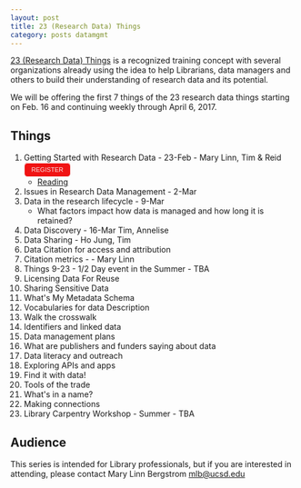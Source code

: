 ```yaml
---
layout: post
title: 23 (Research Data) Things
category: posts datamgmt
---
```


[23 (Research Data) Things](http://www.ands.org.au/partners-and-communities/23-research-data-things) is a recognized training concept with several organizations already using the idea to help Librarians, data managers and others to build their understanding of research data and its potential.

We will be offering the first 7 things of the 23 research data things starting on Feb. 16 and continuing weekly through April 6, 2017.

## Things

1. Getting Started with Research Data - 23-Feb - Mary Linn, Tim & Reid <style type="text/css">
.e2937679 { background-color:#F01313; border:1px solid #F01313; color: #F7EAEA!important; -moz-box-shadow:inset 0px 1px 0px 0px #ffffff; -webkit-box-shadow:inset 0px 1px 0px 0px #ffffff; box-shadow:inset 0px 1px 0px 0px #ffffff;font-size: 11px; font-family: arial; padding:6px 12px; display:inline-block;text-decoration:none; -moz-border-radius:6px; -webkit-border-radius:6px; border-radius:6px; border-color: #F7EAEA; } .e2937679:hover { background-color:#F7EAEA; color: #F01313!important; }</style><a href="http://ucsd.libcal.com/event/2937679" class="e2937679">REGISTER</a>
   * [Reading](http://www.bu.edu/datamanagement/background/whatisdata/)
2. Issues in Research Data Management - 2-Mar
2. Data in the research lifecycle - 9-Mar
   * What factors impact how data is managed and how long it is retained?
4. Data Discovery - 16-Mar	Tim, Annelise
5. Data Sharing -  Ho Jung, Tim
6. Data Citation for access and attribution
7. Citation metrics -  - Mary Linn		
8. Things 9-23 - 1/2 Day event in the Summer - TBA
1. Licensing Data For Reuse
2. Sharing Sensitive Data
3. What's My Metadata Schema
4. Vocabularies for data Description
4. Walk the crosswalk
5. Identifiers and linked data
6. Data management plans
7. What are publishers and funders saying about data
8. Data literacy and outreach 
9. Exploring APIs and apps
10. Find it with data!
11. Tools of the trade
12. What's in a name?
13. Making connections
9. Library Carpentry Workshop - Summer - TBA

## Audience

This series is intended for Library professionals, but if you are interested in attending, please contact Mary Linn Bergstrom <mlb@ucsd.edu>
